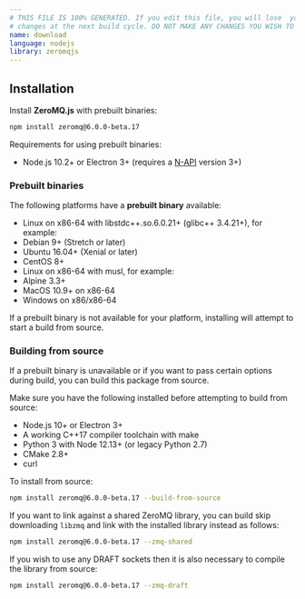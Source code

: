 ```yaml
---
# THIS FILE IS 100% GENERATED. If you edit this file, you will lose  your
# changes at the next build cycle. DO NOT MAKE ANY CHANGES YOU WISH TO KEEP.
name: download
language: nodejs
library: zeromqjs
---
```


## Installation

Install **ZeroMQ.js** with prebuilt binaries:

```sh
npm install zeromq@6.0.0-beta.17
```

Requirements for using prebuilt binaries:

* Node.js 10.2+ or Electron 3+ (requires a [N-API](https://nodejs.org/api/n-api.html) version 3+)


### Prebuilt binaries

The following platforms have a **prebuilt binary** available:

* Linux on x86-64 with libstdc++.so.6.0.21+ (glibc++ 3.4.21+), for example:
* Debian 9+ (Stretch or later)
* Ubuntu 16.04+ (Xenial or later)
* CentOS 8+
* Linux on x86-64 with musl, for example:
* Alpine 3.3+
* MacOS 10.9+ on x86-64
* Windows on x86/x86-64

If a prebuilt binary is not available for your platform, installing will attempt to start a build from source.

### Building from source

If a prebuilt binary is unavailable or if you want to pass certain options during build, you can build this package from source.

Make sure you have the following installed before attempting to build from source:

* Node.js 10+ or Electron 3+
* A working C++17 compiler toolchain with make
* Python 3 with Node 12.13+ (or legacy Python 2.7)
* CMake 2.8+
* curl

To install from source:

```sh
npm install zeromq@6.0.0-beta.17 --build-from-source
```

If you want to link against a shared ZeroMQ library, you can build skip downloading `libzmq` and link with the
installed library instead as follows:

```sh
npm install zeromq@6.0.0-beta.17 --zmq-shared
```

If you wish to use any DRAFT sockets then it is also necessary to compile the library from source:

```sh
npm install zeromq@6.0.0-beta.17 --zmq-draft
```

